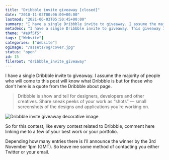 ```yaml
---
title: "Dribbble invite giveaway [closed]"
date: "2010-11-02T00:06:00+00:00"
lastmod: "2021-06-03T05:50:45+00:00"
summary: "I have a single Dribbble invite to giveaway. I assume the majority of people who will come to this post will know what Dribbble is but for those who don’t here is a quote from the Dribbble about page."
metadesc: "I have a single Dribbble invite to giveaway. This giveaway is now closed, so no longer are the invites available."
theme: "#e9f5f5"
tags: ["Website"]
categories: ["Website"]
ogImage: "/assets/og/cover.jpg"
status: "open"
id: 15
fileroot: "dribbble_invite_giveaway"
---
```


I have a single Dribbble invite to giveaway. I assume the majority of people who will come to this post will know what Dribbble is but for those who don't here is a quote from the Dribbble about page.

> Dribbble is show and tell for designers, developers and other creatives. Share sneak peeks of your work as “shots” — small screenshots of the designs and applications you’re working on.

<div className="article-image flex center">
  <Image src="/images/blog/giveaway.png" alt="Dribbble invite giveaway decorative image" width={554} height={300} />
</div>

So for this contest, like every contest related to Dribbble, comment here linking me to a few of your best work or your portfolio.

Depending how many entries there is I’ll announce the winner by the 3rd November 1pm (GMT). So leave me some method of contacting you either Twitter or your email.
